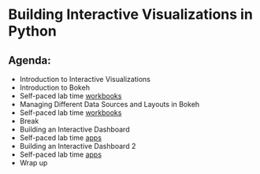 # Building Interactive Visualizations in Python

## Agenda:
- Introduction to Interactive Visualizations
- Introduction to Bokeh
- Self-paced lab time [workbooks](workbooks/)
- Managing Different Data Sources and Layouts in Bokeh
- Self-paced lab time [workbooks](workbooks/)
- Break
- Building an Interactive Dashboard
- Self-paced lab time [apps](ODSC-apps)
- Building an Interactive Dashboard 2
- Self-paced lab time [apps](ODSC-apps)
- Wrap up